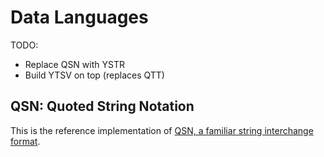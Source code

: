 Data Languages
==============

TODO:

- Replace QSN with YSTR
- Build YTSV on top (replaces QTT)

## QSN: Quoted String Notation

This is the reference implementation of [QSN, a familiar string interchange
format][doc].

[doc]: //www.oilshell.org/release/latest/doc/qsn.html


